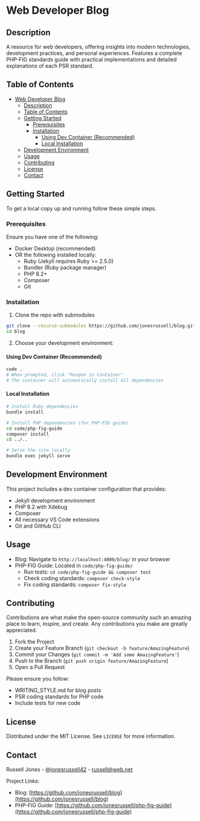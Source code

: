# Web Developer Blog

## Description

A resource for web developers, offering insights into modern technologies, development practices, and personal experiences. Features a complete PHP-FIG standards guide with practical implementations and detailed explanations of each PSR standard.

## Table of Contents

- [Web Developer Blog](#web-developer-blog)
  - [Description](#description)
  - [Table of Contents](#table-of-contents)
  - [Getting Started](#getting-started)
    - [Prerequisites](#prerequisites)
    - [Installation](#installation)
      - [Using Dev Container (Recommended)](#using-dev-container-recommended)
      - [Local Installation](#local-installation)
  - [Development Environment](#development-environment)
  - [Usage](#usage)
  - [Contributing](#contributing)
  - [License](#license)
  - [Contact](#contact)

## Getting Started

To get a local copy up and running follow these simple steps.

### Prerequisites

Ensure you have one of the following:

- Docker Desktop (recommended)
- OR the following installed locally:
  - Ruby (Jekyll requires Ruby >= 2.5.0)
  - Bundler (Ruby package manager)
  - PHP 8.2+
  - Composer
  - Git

### Installation

1. Clone the repo with submodules

```sh
git clone --recurse-submodules https://github.com/jonesrussell/blog.git
cd blog
```

2. Choose your development environment:

#### Using Dev Container (Recommended)

```sh
code .
# When prompted, click "Reopen in Container"
# The container will automatically install all dependencies
```

#### Local Installation

```sh
# Install Ruby dependencies
bundle install

# Install PHP dependencies (for PHP-FIG guide)
cd code/php-fig-guide
composer install
cd ../..

# Serve the site locally
bundle exec jekyll serve
```

## Development Environment

This project includes a dev container configuration that provides:

- Jekyll development environment
- PHP 8.2 with Xdebug
- Composer
- All necessary VS Code extensions
- Git and GitHub CLI

## Usage

- Blog: Navigate to `http://localhost:4000/blog/` in your browser
- PHP-FIG Guide: Located in `code/php-fig-guide/`
  - Run tests: `cd code/php-fig-guide && composer test`
  - Check coding standards: `composer check-style`
  - Fix coding standards: `composer fix-style`

## Contributing

Contributions are what make the open-source community such an amazing place to learn, inspire, and create. Any contributions you make are greatly appreciated.

1. Fork the Project
2. Create your Feature Branch (`git checkout -b feature/AmazingFeature`)
3. Commit your Changes (`git commit -m 'Add some AmazingFeature'`)
4. Push to the Branch (`git push origin feature/AmazingFeature`)
5. Open a Pull Request

Please ensure you follow:

- WRITING_STYLE.md for blog posts
- PSR coding standards for PHP code
- Include tests for new code

## License

Distributed under the MIT License. See `LICENSE` for more information.

## Contact

Russell Jones - [@jonesrussell42](x.com/jonesrussell42) - <russell@web.net>

Project Links:

- Blog: [https://github.com/jonesrussell/blog](https://github.com/jonesrussell/blog)
- PHP-FIG Guide: [https://github.com/jonesrussell/php-fig-guide](https://github.com/jonesrussell/php-fig-guide)
